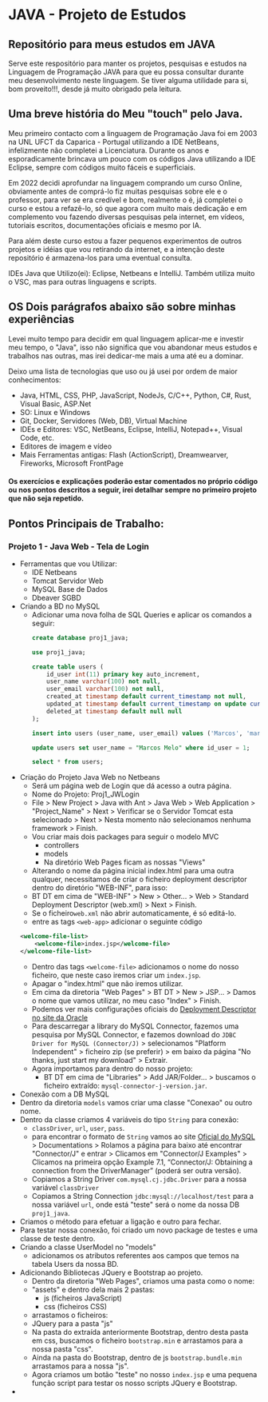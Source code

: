 # JAVA - Projeto de Estudos


## Repositório para meus estudos em JAVA

Serve este respositório para manter os projetos, pesquisas e estudos na Linguagem de Programação JAVA para que eu possa consultar durante meu desenvolvimento neste linguagem. Se tiver alguma utilidade para si, bom proveito!!!, desde já muito obrigado pela leitura.

## Uma breve história do Meu "touch" pelo Java.
Meu primeiro contacto com a linguagem de Programação Java foi em 2003 na UNL UFCT da Caparica - Portugal utilizando a IDE NetBeans, infelizmente não completei a Licenciatura. Durante os anos e esporadicamente brincava um pouco com os códigos Java utilizando a IDE Eclipse, sempre com códigos muito fáceis e superficiais.

Em 2022 decidi aprofundar na linguagem comprando um curso Online, obviamente antes de comprá-lo fiz muitas pesquisas sobre ele e o professor, para ver se era credível e bom, realmente o é, já completei o curso e estou a refazê-lo, só que agora com muito mais dedicação e em complemento vou fazendo diversas pesquisas pela internet, em vídeos, tutoriais escritos, documentações oficiais e mesmo por IA.

Para além deste curso estou a fazer pequenos experimentos de outros projetos e idéias que vou retirando da internet, e a intenção deste repositório é armazena-los para uma eventual consulta.

IDEs Java que Utilizo(ei): Eclipse, Netbeans e IntelliJ. Também utiliza muito o VSC, mas para outras linguagens e scripts.

## OS Dois parágrafos abaixo são sobre minhas experiências
Levei muito tempo para decidir em qual linguagem aplicar-me e investir meu tempo, o "Java", isso não significa que vou abandonar meus estudos e trabalhos nas outras, mas irei dedicar-me mais a uma até eu a dominar.

Deixo uma lista de tecnologias que uso ou já usei por ordem de maior conhecimentos:
- Java, HTML, CSS, PHP, JavaScript, NodeJs, C/C++, Python, C#, Rust, Visual Basic, ASP.Net
- SO: Linux e Windows
- Git, Docker, Servidores (Web, DB), Virtual Machine
- IDEs e Editores: VSC, NetBeans, Eclipse, IntelliJ, Notepad++, Visual Code, etc.
- Editores de imagem e vídeo
- Mais Ferramentas antigas: Flash (ActionScript), Dreamwearver, Fireworks, Microsoft FrontPage

#### Os exercícios e explicações poderão estar comentados no próprio código ou nos pontos descritos a seguir, irei detalhar sempre no primeiro projeto que não seja repetido.

## Pontos Principais de Trabalho:

### Projeto 1 - Java Web - Tela de Login
- Ferramentas que vou Utilizar:
    - IDE Netbeans
    - Tomcat Servidor Web
    - MySQL Base de Dados
    - Dbeaver SGBD
- Criando a BD no MySQL
    - Adicionar uma nova folha de SQL Queries e aplicar os comandos a seguir:
        ``` sql
        create database proj1_java;

        use proj1_java;

        create table users (
            id_user int(11) primary key auto_increment,
            user_name varchar(100) not null,
            user_email varchar(100) not null,
            created_at timestamp default current_timestamp not null,
            updated_at timestamp default current_timestamp on update current_timestamp not null,
            deleted_at timestamp default null null
        );

        insert into users (user_name, user_email) values ('Marcos', 'marcos@teste.com');

        update users set user_name = "Marcos Melo" where id_user = 1;

        select * from users;
        ```
- Criação do Projeto Java Web no Netbeans 
    - Será um página web de Login que dá acesso a outra página.
    - Nome do Projeto: Proj1_JWLogin
    - File > New Project > Java with Ant > Java Web > Web Application > "Project_Name" > Next > Verificar se o Servidor Tomcat esta selecionado > Next > Nesta momento não selecionamos nenhuma framework > Finish.
    - Vou criar mais dois packages para seguir o modelo MVC
        - controllers
        - models
        - Na diretório Web Pages ficam as nossas "Views"
    - Alterando o nome da página inicial index.html para uma outra qualquer, necessitamos de criar o ficheiro deployment descriptor dentro do diretório "WEB-INF", para isso:
	- BT DT em cima de "WEB-INF" > New > Other... > Web > Standard Deployment Descriptor (web.xml) > Next > Finish.
	- Se o ficheiro`web.xml` não abrir automaticamente, é só editá-lo.
	- entre as tags `<web-app>` adicionar o seguinte código
	``` xml
	<welcome-file-list>
        <welcome-file>index.jsp</welcome-file>
    </welcome-file-list>
    ```
	- Dentro das tags `<welcome-file>` adicionamos o nome do nosso ficheiro, que neste caso iremos criar um `index.jsp`.
	- Apagar o "index.html" que não iremos utilizar.
	- Em cima da diretoria "Web Pages" > BT DT > New > JSP... > Damos o nome que vamos utilizar, no meu caso "Index" > Finish.
    - Podemos ver mais configurações oficiais do [Deployment Descriptor no site da Oracle](https://docs.oracle.com/cd/E13222_01/wls/docs81/webapp/web_xml.html)
    - Para descarregar a library do MySQL Connector, fazemos uma pesquisa por MySQL Connector, e fazemos download do `JDBC Driver for MySQL (Connector/J)` > selecionamos "Platform Independent" > ficheiro zip (se preferir) > em baixo da página "No thanks, just start my download" > Extrair.
	- Agora importamos para dentro do nosso projeto:
		- BT DT em cima de "Libraries" > Add JAR/Folder... > buscamos o ficheiro extraído: `mysql-connector-j-version.jar`.
- Conexão com a DB MySQL
- Dentro da diretoria `models` vamos criar uma classe "Conexao" ou outro nome.
- Dentro da classe criamos 4 variáveis do tipo `String` para conexão:
	- `classDriver`, `url`, `user`, `pass`.
	- para encontrar o formato de `String` vamos ao site [Oficial do MySQL](https://dev.mysql.com/doc/) > Documentations > Rolamos a página para baixo até encontrar "Connector/J" e entrar > Clicamos em "Connector/J Examples" > Clicamos na primeira opção Example 7.1, “Connector/J: Obtaining a connection from the DriverManager” (poderá ser outra versão).
	- Copiamos a String Driver `com.mysql.cj.jdbc.Driver` para a nossa variável `classDriver` 
	- Copiamos a String Connection `jdbc:mysql://localhost/test` para a nossa variável `url`, onde está "teste" será o nome da nossa DB `proj1_java`.
- Criamos o método para efetuar a ligação e outro para fechar.
- Para testar nossa conexão, foi criado um novo package de testes e uma classe de teste dentro.
- Criando a classe UserModel no "models"
	- adicionamos os atributos referentes aos campos que temos na tabela Users da nossa BD.
- Adicionando Bibliotecas JQuery e Bootstrap ao projeto.
    - Dentro da diretoria "Web Pages", criamos uma pasta como o nome:
	- "assets" e dentro dela mais 2 pastas:
		- js  (ficheiros JavaScript) 
		- css  (ficheiros CSS)
	- arrastamos o ficheiros:
	- JQuery para a pasta "js"
	-  Na pasta do extraída anteriormente Bootstrap, dentro desta pasta em css, buscamos o ficheiro `bootstrap.min` e arrastamos para a nossa pasta "css".
	- Ainda na pasta do Bootstrap, dentro de js `bootstrap.bundle.min` arrastamos para a nossa "js".
	- Agora criamos um botão "teste" no nosso `index.jsp`  e uma pequena função script para testar os nosso scripts JQuery e Bootstrap.
- 